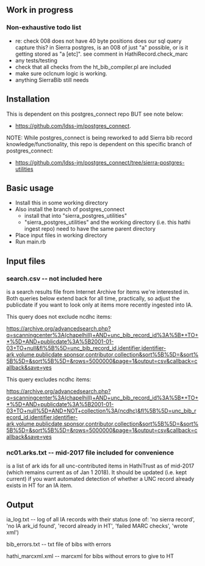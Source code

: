 Work in progress
----------------
### Non-exhaustive todo list
* re: check 008 does not have 40 byte positions
  does our sql query capture this? in Sierra postgres, is an 008 of just "a" possible, or is it getting stored as "a                 [etc]". see comment in HathiRecord.check_marc
* any tests/testing
* check that all checks from the ht_bib_compiler.pl are included
* make sure oclcnum logic is working.
* anything SierraBib still needs

Installation
------------
This is dependent on this postgres_connect repo BUT see note below:
* https://github.com/ldss-jm/postgres_connect.

NOTE: While postgres_connect is being reworked to add Sierra bib record knowledge/functionality, this repo is dependent on this specific branch of postgres_connect:
* https://github.com/ldss-jm/postgres_connect/tree/sierra-postgres-utilities

Basic usage
-----------

- Install this in some working directory
- Also install the branch of postgres_connect
  - install that into "sierra_postgres_utilities"
  - "sierra_postgres_utilities" and the working directory (i.e. this hathi ingest repo) need to have the same parent directory
- Place input files in working directory
- Run main.rb

Input files
-----------

### search.csv -- not included here
is a search results file from Internet Archive for items we're interested in. Both queries below extend back for all time, practically, so adjust the publicdate if you want to look only at items more recently ingested into IA.

This query does not exclude ncdhc items:

https://archive.org/advancedsearch.php?q=scanningcenter%3A(chapelhill)+AND+unc_bib_record_id%3A%5B*+TO+*%5D+AND+publicdate%3A%5B2001-01-03+TO+null&fl%5B%5D=unc_bib_record_id,identifier,identifier-ark,volume,publicdate,sponsor,contributor,collection&sort%5B%5D=&sort%5B%5D=&sort%5B%5D=&rows=5000000&page=1&output=csv&callback=callback&save=yes


This query excludes ncdhc items:

https://archive.org/advancedsearch.php?q=scanningcenter%3A(chapelhill)+AND+unc_bib_record_id%3A%5B*+TO+*%5D+AND+publicdate%3A%5B2001-01-03+TO+null%5D+AND+NOT+collection%3A(ncdhc)&fl%5B%5D=unc_bib_record_id,identifier,identifier-ark,volume,publicdate,sponsor,contributor,collection&sort%5B%5D=&sort%5B%5D=&sort%5B%5D=&rows=5000000&page=1&output=csv&callback=callback&save=yes


### nc01.arks.txt -- mid-2017 file included for convenience
is a list of ark ids for all unc-contributed items in HathiTrust as of mid-2017 (which remains current as of Jan 1 2018). It should be updated (i.e. kept current) if you want automated detection of whether a UNC record already exists in HT for an IA item.


Output
------
ia_log.txt -- log of all IA records with their status (one of: 'no sierra record', 'no IA ark_id found', 'record already in HT', 'failed MARC checks', 'wrote xml')

bib_errors.txt -- txt file of bibs with errors

hathi_marcxml.xml -- marcxml for bibs without errors to give to HT
